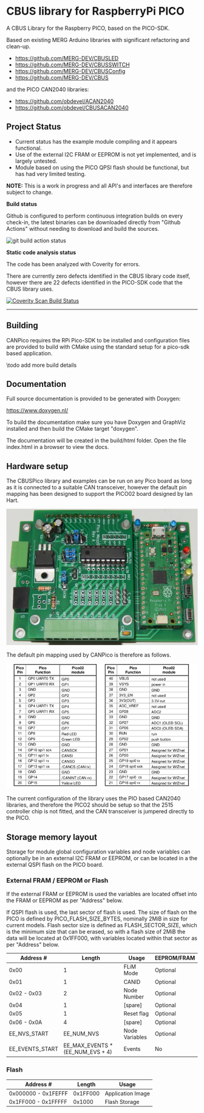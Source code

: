 # CBUS library for RaspberryPi PICO

A CBUS Library for the Raspberry PICO, based on the PICO-SDK.

Based on existing MERG Arduino libraries with significant refactoring and clean-up.

   * https://github.com/MERG-DEV/CBUSLED
   * https://github.com/MERG-DEV/CBUSSWITCH
   * https://github.com/MERG-DEV/CBUSConfig
   * https://github.com/MERG-DEV/CBUS

and the PICO CAN2040 libraries:

   * https://github.com/obdevel/ACAN2040
   * https://github.com/obdevel/CBUSACAN2040

## Project Status

* Current status has the example module compiling and it appears functional.
* Use of the external I2C FRAM or EEPROM is not yet implemented, and is largely untested.
* Module based on using the PICO QPSI flash should be functional, but has had very limited testing.

**NOTE:** This is a work in progress and all API's and interfaces are therefore subject to change.

**Build status**

Github is configured to perform continuous integration builds on every check-in, the latest binaries can be downloaded directly from "Github Actions" without needing to download and build the sources. 

<img alt="git build action status"
   src="https://github.com/kkimber/CBUSPico/actions/workflows/cmake_rpi_pico.yml/badge.svg"/>

**Static code analysis status**

The code has been analyzed with Coverity for errors.

There are currently zero defects identified in the CBUS library code itself, however there are 22 defects identified in the PICO-SDK code that the CBUS library uses.

<a href="https://scan.coverity.com/projects/kkimber-cbuspico">
  <img alt="Coverity Scan Build Status"
       src="https://scan.coverity.com/projects/29566/badge.svg"/>
</a>

---

## Building

CANPico requires the RPi Pico-SDK to be installed and configuration files are provided to build with CMake using the standard setup for a pico-sdk based application.

\todo add more build details

## Documentation 

Full source documentation is provided to be generated with Doxygen:

https://www.doxygen.nl/

To build the documentation make sure you have Doxygen and GraphViz installed and then build the CMake target "doxygen".

The documentation will be created in the build/html folder.  Open the file index.html in a browser to view the docs.

## Hardware setup

The CBUSPico library and examples can be run on any Pico board as long as it is connected to a suitable CAN transceiver, however the default pin mapping has been designed to support the PICO02 board designed by Ian Hart.

![Pico 2 board](doc/pico2.png "Pico 2 board")

The default pin mapping used by CANPico is therefore as follows.

![pico pin mapping](doc/pinout.png)

The current configuration of the library uses the PIO based CAN2040 libraries, and therefore the PICO2 should be setup so that the 2515 controller chip is not fitted, and the CAN transceiver is jumpered directly to the PICO.

## Storage memory layout

Storage for module global configuration variables and node variables can optionally be in an external I2C FRAM or EEPROM, or can be located in a the external QSPI flash on the PICO board.

### External FRAM / EEPROM or Flash

If the external FRAM or EEPROM is used the variables are located offset into the FRAM or EEPROM as per "Address" below.

If QSPI flash is used, the last sector of flash is used.  The size of flash on the PICO is defined by PICO_FLASH_SIZE_BYTES, nominally 2MiB in size for current models.  Flash sector size is defined as FLASH_SECTOR_SIZE, which is the minimum size that can be erased, so with a flash size of 2MiB the data will be located at 0x1FF000, with variables located within that sector as per "Address" below.

| Address #           | Length                           | Usage           | EEPROM/FRAM   |
|---------------------|----------------------------------|-----------------|----------|
| 0x00                | 1                                | FLiM Mode       | Optional |
| 0x01                | 1                                | CANID           | Optional |
| 0x02 - 0x03         | 2                                | Node Number     | Optional |
| 0x04                | 1                                | [spare]         | Optional |
| 0x05                | 1                                | Reset flag      | Optional |
| 0x06 - 0x0A         | 4                                | [spare]         | Optional |
| EE_NVS_START        | EE_NUM_NVS                       | Node Variables  | Optional |
| EE_EVENTS_START     | EE_MAX_EVENTS * (EE_NUM_EVS + 4) | Events          | No       |

### Flash

| Address #           | Length                           | Usage                      |
|---------------------|----------------------------------|----------------------------|
| 0x000000 - 0x1FEFFF | 0x1FF000                         | Application Image          |
| 0x1FF000 - 0x1FFFFF | 0x1000                           | Flash Storage              |
